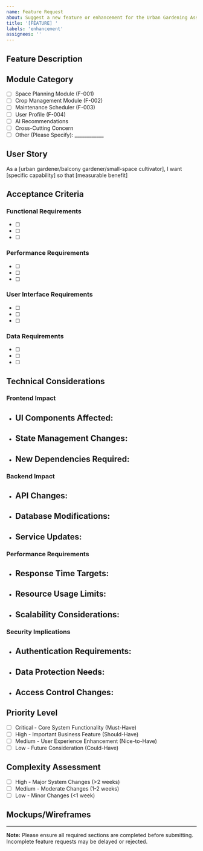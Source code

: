 ```yaml
---
name: Feature Request
about: Suggest a new feature or enhancement for the Urban Gardening Assistant
title: '[FEATURE] '
labels: 'enhancement'
assignees: ''
---
```


## Feature Description
<!-- Provide a clear and concise description of the proposed feature (100-500 characters) -->

## Module Category
<!-- Select the primary system module this feature belongs to by marking with [x] -->
- [ ] Space Planning Module (F-001)
- [ ] Crop Management Module (F-002)
- [ ] Maintenance Scheduler (F-003)
- [ ] User Profile (F-004)
- [ ] AI Recommendations
- [ ] Cross-Cutting Concern
- [ ] Other (Please Specify): ____________

## User Story
<!-- Follow the exact format: As a [user], I want [goal] so that [benefit] -->
As a [urban gardener/balcony gardener/small-space cultivator], I want [specific capability] so that [measurable benefit]

## Acceptance Criteria
<!-- Include at least one measurable criterion per subsection -->

### Functional Requirements
- [ ] 
- [ ] 
- [ ] 

### Performance Requirements
- [ ] 
- [ ] 
- [ ] 

### User Interface Requirements
- [ ] 
- [ ] 
- [ ] 

### Data Requirements
- [ ] 
- [ ] 
- [ ] 

## Technical Considerations

### Frontend Impact
- UI Components Affected:
  - 
- State Management Changes:
  - 
- New Dependencies Required:
  - 

### Backend Impact
- API Changes:
  - 
- Database Modifications:
  - 
- Service Updates:
  - 

### Performance Requirements
- Response Time Targets:
  - 
- Resource Usage Limits:
  - 
- Scalability Considerations:
  - 

### Security Implications
- Authentication Requirements:
  - 
- Data Protection Needs:
  - 
- Access Control Changes:
  - 

## Priority Level
<!-- Select one priority level by marking with [x] -->
- [ ] Critical - Core System Functionality (Must-Have)
- [ ] High - Important Business Feature (Should-Have)
- [ ] Medium - User Experience Enhancement (Nice-to-Have)
- [ ] Low - Future Consideration (Could-Have)

## Complexity Assessment
<!-- Select one complexity level by marking with [x] -->
- [ ] High - Major System Changes (>2 weeks)
- [ ] Medium - Moderate Changes (1-2 weeks)
- [ ] Low - Minor Changes (<1 week)

## Mockups/Wireframes
<!-- Optional: Attach or link to visual representations of the feature -->
<!-- Use the following format for images: ![Description](URL) -->
<!-- Use the following format for links: [Description](URL) -->

---
<!-- Do not modify below this line -->
**Note:** Please ensure all required sections are completed before submitting. Incomplete feature requests may be delayed or rejected.